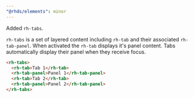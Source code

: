 ```yaml
---
"@rhds/elements": minor
---
```


Added `rh-tabs`. 

`rh-tabs` is a set of layered content including `rh-tab` and their associated `rh-tab-panel`. When activated the `rh-tab` displays it's panel content.  Tabs automatically display their panel when they receive focus.

```html
<rh-tabs>
  <rh-tab>Tab 1</rh-tab>
  <rh-tab-panel>Panel 1</rh-tab-panel>
  <rh-tab>Tab 2</rh-tab>
  <rh-tab-panel>Panel 2</rh-tab-panel>
</rh-tabs>
```